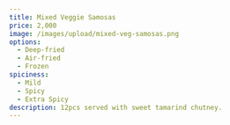 ```yaml
---
title: Mixed Veggie Samosas
price: 2,000
image: /images/upload/mixed-veg-samosas.png
options:
  - Deep-fried
  - Air-fried
  - Frozen
spiciness:
  - Mild
  - Spicy
  - Extra Spicy
description: 12pcs served with sweet tamarind chutney.
---
```

